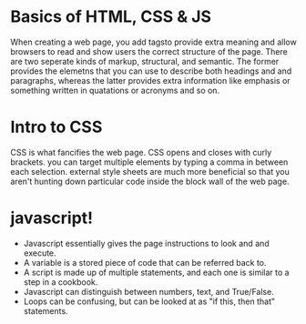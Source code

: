 # Basics of HTML, CSS & JS

When creating a web page, you add tagsto provide extra meaning and allow browsers to read and show users the correct structure of the page. There are two seperate kinds of markup, structural, and semantic. The former provides the elemetns that you can use to describe both headings and and paragraphs, whereas the latter provides extra information like emphasis or something written in quatations or acronyms and so on.

# Intro to CSS

CSS is what fancifies the web page. CSS opens and closes with curly brackets. you can target multiple elements by typing a comma in between each selection. external style sheets are much more beneficial so that you aren't hunting down particular code inside the block wall of the web page.

# javascript!

+ Javascript essentially gives the page instructions to look and and execute.
+ A variable is a stored piece of code that can be referred back to.
+ A script is made up of multiple statements, and each one is similar to a step in a cookbook.
+ Javascript can distinguish between numbers, text, and True/False.
+ Loops can be confusing, but can be looked at as "if this, then that" statements.